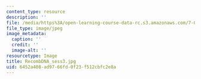 ```yaml
---
content_type: resource
description: ''
file: /media/https%3A/open-learning-course-data-rc.s3.amazonaws.com/7-01sc-fundamentals-of-biology-fall-2011/6452a408ad9766fd0f23f512cbfc2e8a_RecombDNA_sess3.jpg
file_type: image/jpeg
image_metadata:
  caption: ''
  credit: ''
  image-alt: ''
resourcetype: Image
title: RecombDNA_sess3.jpg
uid: 6452a408-ad97-66fd-0f23-f512cbfc2e8a
---
```

